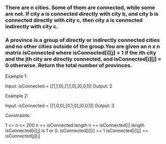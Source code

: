 ### There are n cities. Some of them are connected, while some are not. If city a is connected directly with city b, and city b is connected directly with city c, then city a is connected indirectly with city c.

### A province is a group of directly or indirectly connected cities and no other cities outside of the group.You are given an n x n matrix isConnected where isConnected[i][j] = 1 if the ith city and the jth city are directly connected, and isConnected[i][j] = 0 otherwise. Return the total number of provinces.

Example 1:

Input: isConnected = [[1,1,0],[1,1,0],[0,0,1]]
Output: 2

Example 2:

Input: isConnected = [[1,0,0],[0,1,0],[0,0,1]]
Output: 3

Constraints:

1 <= n <= 200
n == isConnected.length
n == isConnected[i].length
isConnected[i][j] is 1 or 0.
isConnected[i][i] == 1
isConnected[i][j] == isConnected[j][i]